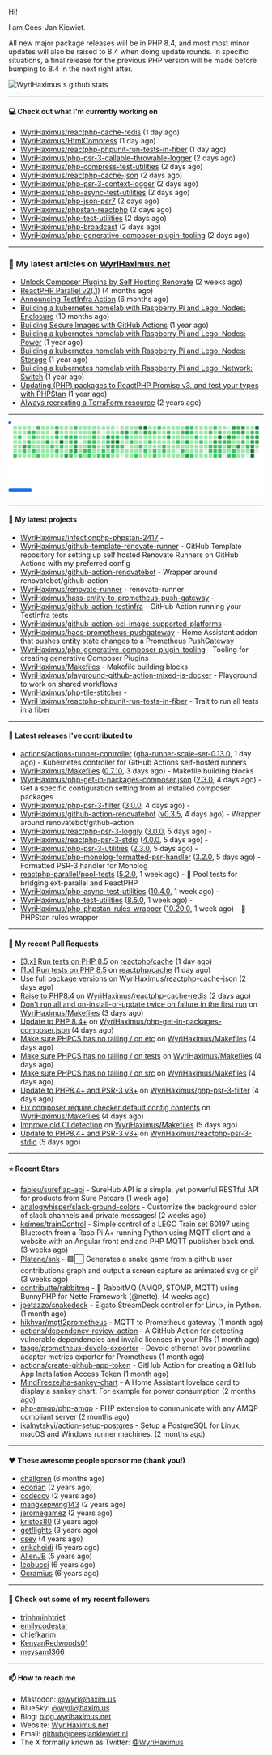 Hi!

I am Cees-Jan Kiewiet.

All new major package releases will be in PHP 8.4, and most most minor updates will also be raised to 8.4 when doing update rounds. In specific situations, a final release for the previous PHP version will be made before bumping to 8.4 in the next right after.

![WyriHaximus's github stats](https://github-readme-stats.vercel.app/api?username=WyriHaximus&show_icons=true)

---

#### 💻 Check out what I'm currently working on

- [WyriHaximus/reactphp-cache-redis](https://github.com/WyriHaximus/reactphp-cache-redis) (1 day ago)
- [WyriHaximus/HtmlCompress](https://github.com/WyriHaximus/HtmlCompress) (1 day ago)
- [WyriHaximus/reactphp-phpunit-run-tests-in-fiber](https://github.com/WyriHaximus/reactphp-phpunit-run-tests-in-fiber) (1 day ago)
- [WyriHaximus/php-psr-3-callable-throwable-logger](https://github.com/WyriHaximus/php-psr-3-callable-throwable-logger) (2 days ago)
- [WyriHaximus/php-compress-test-utilities](https://github.com/WyriHaximus/php-compress-test-utilities) (2 days ago)
- [WyriHaximus/reactphp-cache-json](https://github.com/WyriHaximus/reactphp-cache-json) (2 days ago)
- [WyriHaximus/php-psr-3-context-logger](https://github.com/WyriHaximus/php-psr-3-context-logger) (2 days ago)
- [WyriHaximus/php-async-test-utilities](https://github.com/WyriHaximus/php-async-test-utilities) (2 days ago)
- [WyriHaximus/php-json-psr7](https://github.com/WyriHaximus/php-json-psr7) (2 days ago)
- [WyriHaximus/phpstan-reactphp](https://github.com/WyriHaximus/phpstan-reactphp) (2 days ago)
- [WyriHaximus/php-test-utilities](https://github.com/WyriHaximus/php-test-utilities) (2 days ago)
- [WyriHaximus/php-broadcast](https://github.com/WyriHaximus/php-broadcast) (2 days ago)
- [WyriHaximus/php-generative-composer-plugin-tooling](https://github.com/WyriHaximus/php-generative-composer-plugin-tooling) (2 days ago)

---

### 📜 My latest articles on [WyriHaximus.net](https://blog.wyrihaximus.net/)

- [Unlock Composer Plugins by Self Hosting Renovate](https://blog.wyrihaximus.net/2025/10/unlock-composer-plugins-by-self-hosting-renovate/) (2 weeks ago)
- [ReactPHP Parallel v2(.1)](https://blog.wyrihaximus.net/2025/06/reactphp-parallel-v2-/) (4 months ago)
- [Announcing TestInfra Action](https://blog.wyrihaximus.net/2025/03/announcing-testinfra-action/) (6 months ago)
- [Building a kubernetes homelab with Raspberry Pi and Lego: Nodes: Enclosure](https://blog.wyrihaximus.net/2024/12/building-a-kubernetes-homelab-with-raspberry-pies-and-lego-nodes-enclosure/) (10 months ago)
- [Building Secure Images with GitHub Actions](https://blog.wyrihaximus.net/2024/10/building-secure-images-with-github-actions/) (1 year ago)
- [Building a kubernetes homelab with Raspberry Pi and Lego: Nodes: Power](https://blog.wyrihaximus.net/2024/09/building-a-kubernetes-homelab-with-raspberry-pies-and-lego-nodes-power/) (1 year ago)
- [Building a kubernetes homelab with Raspberry Pi and Lego: Nodes: Storage](https://blog.wyrihaximus.net/2024/08/building-a-kubernetes-homelab-with-raspberry-pies-and-lego-nodes-storage/) (1 year ago)
- [Building a kubernetes homelab with Raspberry Pi and Lego: Network: Switch](https://blog.wyrihaximus.net/2024/07/building-a-kubernetes-homelab-with-raspberry-pies-and-lego-network-switch/) (1 year ago)
- [Updating (PHP) packages to ReactPHP Promise v3, and test your types with PHPStan](https://blog.wyrihaximus.net/2024/06/updating-php-packages-to-reactphp-promise-v3--and-test-your-types-with-phpstan/) (1 year ago)
- [Always recreating a TerraForm resource](https://blog.wyrihaximus.net/2024/04/always-recreating-a-terraform-resource/) (2 years ago)

---

<picture>
  <source
    media="(prefers-color-scheme: dark)"
    srcset="images/breakout-dark.svg"
  />
  <source
    media="(prefers-color-scheme: light)"
    srcset="images/breakout-light.svg"
  />
  <img alt="Breakout Game" src="images/breakout-light.svg" />
</picture>

---

#### 🌱 My latest projects

- [WyriHaximus/infectionphp-phpstan-2417](https://github.com/WyriHaximus/infectionphp-phpstan-2417) - 
- [WyriHaximus/github-template-renovate-runner](https://github.com/WyriHaximus/github-template-renovate-runner) - GitHub Template repository for setting up self hosted Renovate Runners on GitHub Actions with my preferred config
- [WyriHaximus/github-action-renovatebot](https://github.com/WyriHaximus/github-action-renovatebot) - Wrapper around renovatebot/github-action
- [WyriHaximus/renovate-runner](https://github.com/WyriHaximus/renovate-runner) - renovate-runner
- [WyriHaximus/hass-entity-to-prometheus-push-gateway](https://github.com/WyriHaximus/hass-entity-to-prometheus-push-gateway) - 
- [WyriHaximus/github-action-testinfra](https://github.com/WyriHaximus/github-action-testinfra) - GitHub Action running your TestInfra tests
- [WyriHaximus/github-action-oci-image-supported-platforms](https://github.com/WyriHaximus/github-action-oci-image-supported-platforms) - 
- [WyriHaximus/hacs-prometheus-pushgateway](https://github.com/WyriHaximus/hacs-prometheus-pushgateway) - Home Assistant addon that pushes entity state changes to a Prometheus PushGateway
- [WyriHaximus/php-generative-composer-plugin-tooling](https://github.com/WyriHaximus/php-generative-composer-plugin-tooling) - Tooling for creating generative Composer Plugins
- [WyriHaximus/Makefiles](https://github.com/WyriHaximus/Makefiles) - Makefile building blocks
- [WyriHaximus/playground-github-action-mixed-js-docker](https://github.com/WyriHaximus/playground-github-action-mixed-js-docker) - Playground to work on shared workflows
- [WyriHaximus/php-tile-stitcher](https://github.com/WyriHaximus/php-tile-stitcher) - 
- [WyriHaximus/reactphp-phpunit-run-tests-in-fiber](https://github.com/WyriHaximus/reactphp-phpunit-run-tests-in-fiber) - Trait to run all tests in a fiber

---

#### 🔭 Latest releases I've contributed to

- [actions/actions-runner-controller](https://github.com/actions/actions-runner-controller) ([gha-runner-scale-set-0.13.0](https://github.com/actions/actions-runner-controller/releases/tag/gha-runner-scale-set-0.13.0), 1 day ago) - Kubernetes controller for GitHub Actions self-hosted runners
- [WyriHaximus/Makefiles](https://github.com/WyriHaximus/Makefiles) ([0.7.10](https://github.com/WyriHaximus/Makefiles/releases/tag/0.7.10), 3 days ago) - Makefile building blocks
- [WyriHaximus/php-get-in-packages-composer.json](https://github.com/WyriHaximus/php-get-in-packages-composer.json) ([2.3.0](https://github.com/WyriHaximus/php-get-in-packages-composer.json/releases/tag/2.3.0), 4 days ago) - Get a specific configuration setting from all installed composer packages
- [WyriHaximus/php-psr-3-filter](https://github.com/WyriHaximus/php-psr-3-filter) ([3.0.0](https://github.com/WyriHaximus/php-psr-3-filter/releases/tag/3.0.0), 4 days ago) - 
- [WyriHaximus/github-action-renovatebot](https://github.com/WyriHaximus/github-action-renovatebot) ([v0.3.5](https://github.com/WyriHaximus/github-action-renovatebot/releases/tag/v0.3.5), 4 days ago) - Wrapper around renovatebot/github-action
- [WyriHaximus/reactphp-psr-3-loggly](https://github.com/WyriHaximus/reactphp-psr-3-loggly) ([3.0.0](https://github.com/WyriHaximus/reactphp-psr-3-loggly/releases/tag/3.0.0), 5 days ago) - 
- [WyriHaximus/reactphp-psr-3-stdio](https://github.com/WyriHaximus/reactphp-psr-3-stdio) ([4.0.0](https://github.com/WyriHaximus/reactphp-psr-3-stdio/releases/tag/4.0.0), 5 days ago) - 
- [WyriHaximus/php-psr-3-utilities](https://github.com/WyriHaximus/php-psr-3-utilities) ([2.3.0](https://github.com/WyriHaximus/php-psr-3-utilities/releases/tag/2.3.0), 5 days ago) - 
- [WyriHaximus/php-monolog-formatted-psr-handler](https://github.com/WyriHaximus/php-monolog-formatted-psr-handler) ([3.2.0](https://github.com/WyriHaximus/php-monolog-formatted-psr-handler/releases/tag/3.2.0), 5 days ago) - Formatted PSR-3 handler for Monolog
- [reactphp-parallel/pool-tests](https://github.com/reactphp-parallel/pool-tests) ([5.2.0](https://github.com/reactphp-parallel/pool-tests/releases/tag/5.2.0), 1 week ago) - 🎱 Pool tests for bridging ext-parallel and ReactPHP
- [WyriHaximus/php-async-test-utilities](https://github.com/WyriHaximus/php-async-test-utilities) ([10.4.0](https://github.com/WyriHaximus/php-async-test-utilities/releases/tag/10.4.0), 1 week ago) - 
- [WyriHaximus/php-test-utilities](https://github.com/WyriHaximus/php-test-utilities) ([8.5.0](https://github.com/WyriHaximus/php-test-utilities/releases/tag/8.5.0), 1 week ago) - 
- [WyriHaximus/php-phpstan-rules-wrapper](https://github.com/WyriHaximus/php-phpstan-rules-wrapper) ([10.20.0](https://github.com/WyriHaximus/php-phpstan-rules-wrapper/releases/tag/10.20.0), 1 week ago) - 🌯 PHPStan rules wrapper

---

#### 🔨 My recent Pull Requests

- [[3.x] Run tests on PHP 8.5](https://github.com/reactphp/cache/pull/66) on [reactphp/cache](https://github.com/reactphp/cache) (1 day ago)
- [[1.x] Run tests on PHP 8.5](https://github.com/reactphp/cache/pull/65) on [reactphp/cache](https://github.com/reactphp/cache) (1 day ago)
- [Use full package versions](https://github.com/WyriHaximus/reactphp-cache-json/pull/84) on [WyriHaximus/reactphp-cache-json](https://github.com/WyriHaximus/reactphp-cache-json) (2 days ago)
- [Raise to PHP8.4](https://github.com/WyriHaximus/reactphp-cache-redis/pull/93) on [WyriHaximus/reactphp-cache-redis](https://github.com/WyriHaximus/reactphp-cache-redis) (2 days ago)
- [Don&#39;t run all and on-install-or-update twice on failure in the first run](https://github.com/WyriHaximus/Makefiles/pull/109) on [WyriHaximus/Makefiles](https://github.com/WyriHaximus/Makefiles) (3 days ago)
- [Update to PHP 8.4&#43;](https://github.com/WyriHaximus/php-get-in-packages-composer.json/pull/54) on [WyriHaximus/php-get-in-packages-composer.json](https://github.com/WyriHaximus/php-get-in-packages-composer.json) (4 days ago)
- [Make sure PHPCS has no tailing / on etc](https://github.com/WyriHaximus/Makefiles/pull/108) on [WyriHaximus/Makefiles](https://github.com/WyriHaximus/Makefiles) (4 days ago)
- [Make sure PHPCS has no tailing / on tests](https://github.com/WyriHaximus/Makefiles/pull/107) on [WyriHaximus/Makefiles](https://github.com/WyriHaximus/Makefiles) (4 days ago)
- [Make sure PHPCS has no tailing / on src](https://github.com/WyriHaximus/Makefiles/pull/106) on [WyriHaximus/Makefiles](https://github.com/WyriHaximus/Makefiles) (4 days ago)
- [Update to PHP8.4&#43; and PSR-3 v3&#43;](https://github.com/WyriHaximus/php-psr-3-filter/pull/29) on [WyriHaximus/php-psr-3-filter](https://github.com/WyriHaximus/php-psr-3-filter) (4 days ago)
- [Fix composer require checker default config contents](https://github.com/WyriHaximus/Makefiles/pull/105) on [WyriHaximus/Makefiles](https://github.com/WyriHaximus/Makefiles) (4 days ago)
- [Improve old CI detection](https://github.com/WyriHaximus/Makefiles/pull/104) on [WyriHaximus/Makefiles](https://github.com/WyriHaximus/Makefiles) (5 days ago)
- [Update to PHP8.4&#43; and PSR-3 v3&#43;](https://github.com/WyriHaximus/reactphp-psr-3-stdio/pull/52) on [WyriHaximus/reactphp-psr-3-stdio](https://github.com/WyriHaximus/reactphp-psr-3-stdio) (5 days ago)

---

#### ⭐ Recent Stars

- [fabieu/sureflap-api](https://github.com/fabieu/sureflap-api) - SureHub API is a simple, yet powerful RESTful API for products from Sure Petcare (1 week ago)
- [analogwhisper/slack-ground-colors](https://github.com/analogwhisper/slack-ground-colors) - Customize the background color of slack channels and private messages!  (2 weeks ago)
- [ksimes/trainControl](https://github.com/ksimes/trainControl) - Simple control of a LEGO Train set 60197 using Bluetooth from a Rasp Pi A&#43; running Python using MQTT client and a website with an Angular front end and PHP MQTT publisher back end. (3 weeks ago)
- [Platane/snk](https://github.com/Platane/snk) - 🟩⬜ Generates a snake game from a github user contributions graph and output a screen capture as animated svg or gif (3 weeks ago)
- [contributte/rabbitmq](https://github.com/contributte/rabbitmq) - 🐰 RabbitMQ (AMQP, STOMP, MQTT) using BunnyPHP for Nette Framework (@nette). (4 weeks ago)
- [jpetazzo/snakedeck](https://github.com/jpetazzo/snakedeck) - Elgato StreamDeck controller for Linux, in Python. (1 month ago)
- [hikhvar/mqtt2prometheus](https://github.com/hikhvar/mqtt2prometheus) - MQTT to Prometheus gateway (1 month ago)
- [actions/dependency-review-action](https://github.com/actions/dependency-review-action) - A GitHub Action for detecting vulnerable dependencies and invalid licenses in your PRs (1 month ago)
- [tssge/prometheus-devolo-exporter](https://github.com/tssge/prometheus-devolo-exporter) - Devolo ethernet over powerline adapter metrics exporter for Prometheus (1 month ago)
- [actions/create-github-app-token](https://github.com/actions/create-github-app-token) - GitHub Action for creating a GitHub App Installation Access Token (1 month ago)
- [MindFreeze/ha-sankey-chart](https://github.com/MindFreeze/ha-sankey-chart) - A Home Assistant lovelace card to display a sankey chart. For example for power consumption (2 months ago)
- [php-amqp/php-amqp](https://github.com/php-amqp/php-amqp) - PHP extension to communicate with any AMQP compliant server (2 months ago)
- [ikalnytskyi/action-setup-postgres](https://github.com/ikalnytskyi/action-setup-postgres) - Setup a PostgreSQL for Linux, macOS and Windows runner machines. (2 months ago)

---

#### ❤️ These awesome people sponsor me (thank you!)

- [challgren](https://github.com/challgren) (6 months ago)
- [edorian](https://github.com/edorian) (2 years ago)
- [codecov](https://github.com/codecov) (2 years ago)
- [mangkepwing143](https://github.com/mangkepwing143) (2 years ago)
- [jeromegamez](https://github.com/jeromegamez) (2 years ago)
- [kristos80](https://github.com/kristos80) (3 years ago)
- [getflights](https://github.com/getflights) (3 years ago)
- [csev](https://github.com/csev) (4 years ago)
- [erikaheidi](https://github.com/erikaheidi) (5 years ago)
- [AllenJB](https://github.com/AllenJB) (5 years ago)
- [lcobucci](https://github.com/lcobucci) (6 years ago)
- [Ocramius](https://github.com/Ocramius) (6 years ago)

---

#### 👯 Check out some of my recent followers

- [trinhminhtriet](https://github.com/trinhminhtriet)
- [emilycodestar](https://github.com/emilycodestar)
- [chiefkarim](https://github.com/chiefkarim)
- [KenyanRedwoods01](https://github.com/KenyanRedwoods01)
- [meysam1366](https://github.com/meysam1366)

---

#### 📫 How to reach me

- Mastodon: [@wyri@haxim.us](https://toot-toot.wyrihaxim.us/@wyri)
- BlueSky: [@wyri@haxim.us](https://bsky.app/profile/wyrihaxim.us)
- Blog: [blog.wyrihaximus.net](https://blog.wyrihaximus.net/)
- Website: [WyriHaximus.net](https://wyrihaximus.net/)
- Email: [github@ceesjankiewiet.nl](mailto:github@ceesjankiewiet.nl)
- The X formally known as Twitter: [@WyriHaximus](https://twitter.com/WyriHaximus)
